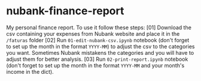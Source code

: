 # nubank-finance-report

My personal finance report. To use it follow these steps:
[01] Download the csv containing your expenses from Nubank website and place it in the `/faturas` folder
[02] Run `01-edit-nubank-csv.ipynb` notebook (don't forget to set up the month in the format `YYYY-MM`) to adjust the csv to the categories you want. 
Sometimes Nubank mistakens the categories and you will have to adjust them for better analysis.
[03] Run `02-print-report.ipynb` notebook (don't forget to set up the month in the format `YYYY-MM` and your month's income in the dict).
